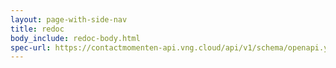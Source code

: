 ```yaml
---
layout: page-with-side-nav
title: redoc
body_include: redoc-body.html
spec-url: https://contactmomenten-api.vng.cloud/api/v1/schema/openapi.yaml
---
```

<redoc spec-url='{{ page.spec-url}}'></redoc>